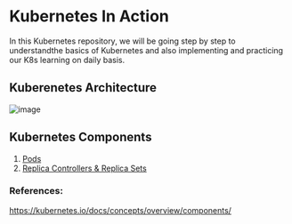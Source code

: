 # Kubernetes In Action
In this Kubernetes repository, we will be going step by step to understandthe basics of Kubernetes and also implementing and practicing our K8s learning on daily basis.

## Kuberenetes Architecture

![image](https://github.com/itsnehagarg/KubernetesInAction/assets/20385826/7bb931a6-3b4e-427e-be38-91e2505d127f)

## Kubernetes Components


1. [Pods](https://github.com/itsnehagarg/KubernetesInAction/blob/main/KubernetesLessons/Lesson1K8sPods.md)
2. [Replica Controllers & Replica Sets](https://github.com/itsnehagarg/KubernetesInAction/blob/main/KubernetesLessons/Lesson2_K8sReplicaSet.md)




### References:

https://kubernetes.io/docs/concepts/overview/components/

